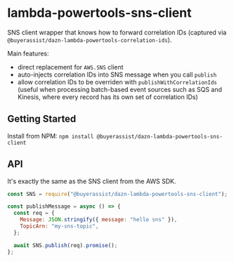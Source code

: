 # lambda-powertools-sns-client

SNS client wrapper that knows how to forward correlation IDs (captured via `@buyerassist/dazn-lambda-powertools-correlation-ids`).

Main features:

- direct replacement for `AWS.SNS` client
- auto-injects correlation IDs into SNS message when you call `publish`
- allow correlation IDs to be overriden with `publishWithCorrelationIds` (useful when processing batch-based event sources such as SQS and Kinesis, where every record has its own set of correlation IDs)

## Getting Started

Install from NPM: `npm install @buyerassist/dazn-lambda-powertools-sns-client`

## API

It's exactly the same as the SNS client from the AWS SDK.

```js
const SNS = require("@buyerassist/dazn-lambda-powertools-sns-client");

const publishMessage = async () => {
  const req = {
    Message: JSON.stringify({ message: "hello sns" }),
    TopicArn: "my-sns-topic",
  };

  await SNS.publish(req).promise();
};
```
